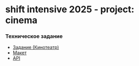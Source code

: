 # **shift intensive 2025 - project: cinema**

### Техническое задание

- [Задание (Кинотеатр)](https://omniscient-honeydew-f15.notion.site/90eef6b45a7843158d5731a1d4fd2440)
- [Макет](https://www.figma.com/design/rtf8FFjkY084yTN81wsjsr/Задания-ШИФТ-Интенсив?node-id=20-3356&p=f&t=bfDnJxa4rMQyMH1L-0)
- [API](https://shift-intensive.ru/api)
